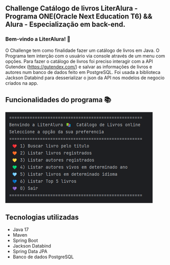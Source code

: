 Challenge Catálogo de livros LiterAlura - Programa ONE(Oracle Next Education T6) && Alura - Especialização em back-end.
-----------------------------------------------------------------

### Bem-vindo a LiterAlura! 🌻
O Challenge tem como finalidade fazer um catálogo de livros em Java. O Programa tem interção com o usuário via console através de um menu com opções.
Para fazer o catálogo de livros foi preciso interagir com a API Gutendex (https://gutendex.com/) e salvar as informações de livros e autores num banco de dados feito em PostgreSQL. 
Foi usada a biblioteca Jackson Databind para desserializar o json da API nos modelos de negocio criados na app.


Funcionalidades do programa 📚
-----------------------------------------------------------------
   ![img.png](img.png)

Tecnologias utilizadas
-----------------------------------------------------------------
* Java 17
* Maven
* Spring Boot
* Jackson Databind
* Spring Data JPA
* Banco de dados PostgreSQL



